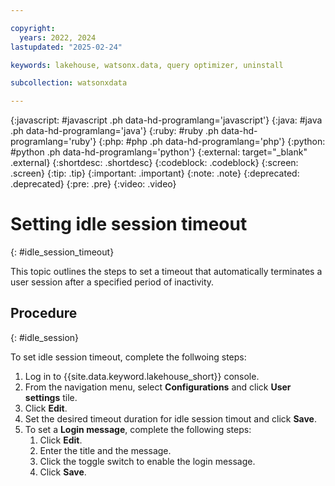 ```yaml
---

copyright:
  years: 2022, 2024
lastupdated: "2025-02-24"

keywords: lakehouse, watsonx.data, query optimizer, uninstall

subcollection: watsonxdata

---
```


{:javascript: #javascript .ph data-hd-programlang='javascript'}
{:java: #java .ph data-hd-programlang='java'}
{:ruby: #ruby .ph data-hd-programlang='ruby'}
{:php: #php .ph data-hd-programlang='php'}
{:python: #python .ph data-hd-programlang='python'}
{:external: target="_blank" .external}
{:shortdesc: .shortdesc}
{:codeblock: .codeblock}
{:screen: .screen}
{:tip: .tip}
{:important: .important}
{:note: .note}
{:deprecated: .deprecated}
{:pre: .pre}
{:video: .video}

# Setting idle session timeout
{: #idle_session_timeout}

This topic outlines the steps to set a timeout that automatically terminates a user session after a specified period of inactivity.

## Procedure
{: #idle_session}

To set idle session timeout, complete the follwoing steps:

1. Log in to {{site.data.keyword.lakehouse_short}} console.
1. From the navigation menu, select **Configurations** and click **User settings** tile.
1. Click **Edit**.
1. Set the desired timeout duration for idle session timout and click **Save**.
1. To set a **Login message**, complete the following steps:
   1. Click **Edit**.
   1. Enter the title and the message.
   1. Click the toggle switch to enable the login message.
   1. Click **Save**.
